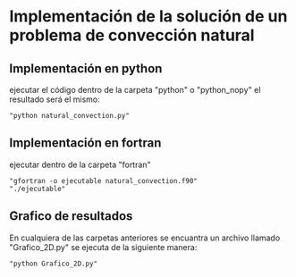 # Implementación de la solución de un problema de convección natural

## Implementación en python
ejecutar el código dentro de la carpeta "python" o "python_nopy" el resultado será el mismo:

    "python natural_convection.py"


## Implementación en fortran
ejecutar dentro de la carpeta "fortran"

    "gfortran -o ejecutable natural_convection.f90"
    "./ejecutable"

## Grafico de resultados
En cualquiera de las carpetas anteriores se encuantra un archivo llamado "Grafico_2D.py" se ejecuta de la siguiente manera:

    "python Grafico_2D.py"
    